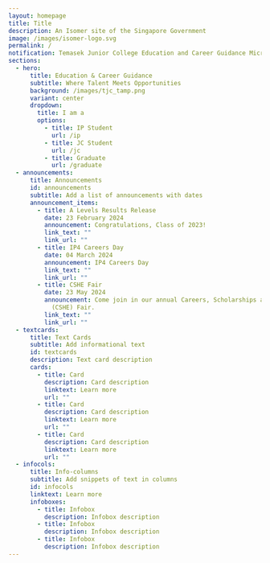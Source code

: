 ```yaml
---
layout: homepage
title: Title
description: An Isomer site of the Singapore Government
image: /images/isomer-logo.svg
permalink: /
notification: Temasek Junior College Education and Career Guidance Microsite
sections:
  - hero:
      title: Education & Career Guidance
      subtitle: Where Talent Meets Opportunities
      background: /images/tjc_tamp.png
      variant: center
      dropdown:
        title: I am a
        options:
          - title: IP Student
            url: /ip
          - title: JC Student
            url: /jc
          - title: Graduate
            url: /graduate
  - announcements:
      title: Announcements
      id: announcements
      subtitle: Add a list of announcements with dates
      announcement_items:
        - title: A Levels Results Release
          date: 23 February 2024
          announcement: Congratulations, Class of 2023!
          link_text: ""
          link_url: ""
        - title: IP4 Careers Day
          date: 04 March 2024
          announcement: IP4 Careers Day
          link_text: ""
          link_url: ""
        - title: CSHE Fair
          date: 23 May 2024
          announcement: Come join in our annual Careers, Scholarships and Higher Education
            (CSHE) Fair.
          link_text: ""
          link_url: ""
  - textcards:
      title: Text Cards
      subtitle: Add informational text
      id: textcards
      description: Text card description
      cards:
        - title: Card
          description: Card description
          linktext: Learn more
          url: ""
        - title: Card
          description: Card description
          linktext: Learn more
          url: ""
        - title: Card
          description: Card description
          linktext: Learn more
          url: ""
  - infocols:
      title: Info-columns
      subtitle: Add snippets of text in columns
      id: infocols
      linktext: Learn more
      infoboxes:
        - title: Infobox
          description: Infobox description
        - title: Infobox
          description: Infobox description
        - title: Infobox
          description: Infobox description
---
```

